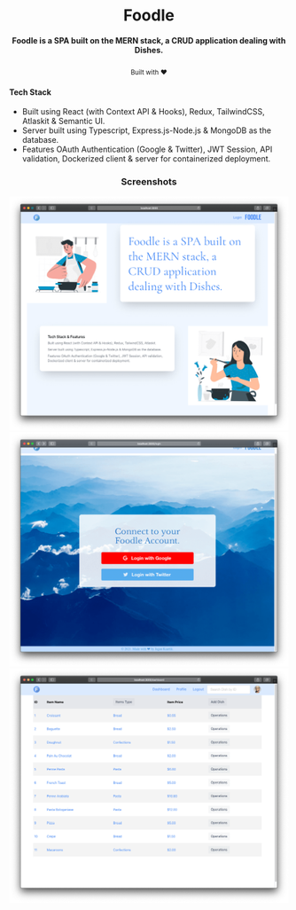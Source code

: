 <h1 align="center">
   Foodle
</h1>

<h4 align="center">Foodle is a SPA built on the MERN stack, a CRUD application dealing with Dishes.</h4>

<div align="center">
  <sub>Built with ❤︎ </sub>
</div>

#### Tech Stack
- Built using React (with Context API & Hooks), Redux, TailwindCSS, Atlaskit & Semantic UI.
- Server built using Typescript, Express.js-Node.js & MongoDB as the database.
- Features OAuth Authentication (Google & Twitter), JWT Session, API validation, Dockerized client & server for containerized deployment.

<h3 align="center">
   Screenshots
</h1>

![](/media/home.png)
![](/media/auth.png)
![](/media/dashboard.png)
